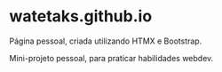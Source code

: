 # watetaks.github.io
Página pessoal, criada utilizando HTMX e Bootstrap.

Mini-projeto pessoal, para praticar habilidades webdev.
